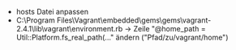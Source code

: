 - hosts Datei anpassen
- C:\Program Files\Vagrant\embedded\gems\gems\vagrant-2.4.1\lib\vagrant\environment.rb -> Zeile "@home_path  = Util::Platform.fs_real_path(..." ändern ("Pfad/zu/vagrant/home")
